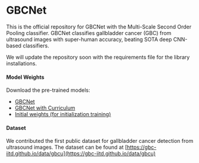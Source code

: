 # GBCNet
This is the official repository for GBCNet with the Multi-Scale Second Order Pooling classifier. GBCNet classifies gallbladder cancer (GBC) from ultrasound images with super-human accuracy, beating SOTA deep CNN-based classifiers.

We will update the repository soon with the requirements file for the library installations. 

#### Model Weights
Download the pre-trained models:
* [GBCNet](https://drive.google.com/file/d/1uBkzlydC9vY8kQsgrlg6983q5WLAK2wS/view)
* [GBCNet with Curriculum](https://drive.google.com/file/d/1s9DMOtgK3TaYBitaYD9IcepmHwxgFZTt/view)
* [Initial weights (for initialization training)](https://drive.google.com/file/d/14V0UIVWGFE0Ez3B4pxZUmDLjWRUmV5tP/view)

#### Dataset
We contributed the first public dataset for gallbladder cancer detection from ultrasound images. The dataset can be found at 
[https://gbc-iitd.github.io/data/gbcu](https://gbc-iitd.github.io/data/gbcu)

